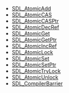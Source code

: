 <!-- BEGIN CATEGORY LIST -->
- [SDL_AtomicAdd](SDL_AtomicAdd)
- [SDL_AtomicCAS](SDL_AtomicCAS)
- [SDL_AtomicCASPtr](SDL_AtomicCASPtr)
- [SDL_AtomicDecRef](SDL_AtomicDecRef)
- [SDL_AtomicGet](SDL_AtomicGet)
- [SDL_AtomicGetPtr](SDL_AtomicGetPtr)
- [SDL_AtomicIncRef](SDL_AtomicIncRef)
- [SDL_AtomicLock](SDL_AtomicLock)
- [SDL_AtomicSet](SDL_AtomicSet)
- [SDL_AtomicSetPtr](SDL_AtomicSetPtr)
- [SDL_AtomicTryLock](SDL_AtomicTryLock)
- [SDL_AtomicUnlock](SDL_AtomicUnlock)
- [SDL_CompilerBarrier](SDL_CompilerBarrier)
<!-- END CATEGORY LIST -->
